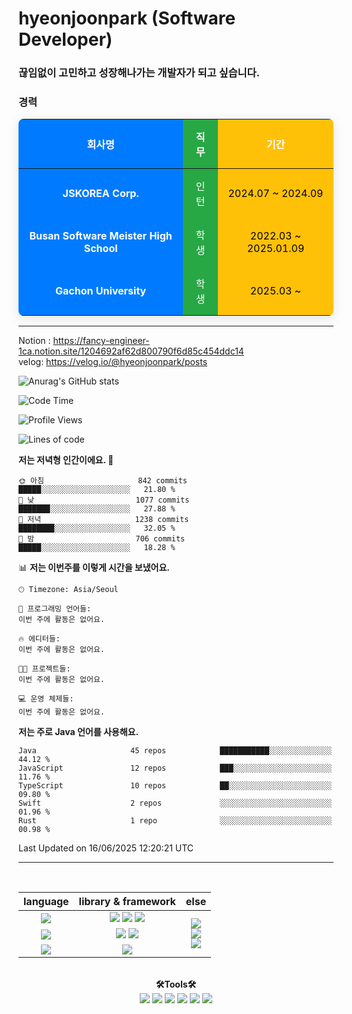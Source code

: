 # hyeonjoonpark (Software Developer)
### 끊임없이 고민하고 성장해나가는 개발자가 되고 싶습니다.

### 경력

<table style="width:100%; text-align: center; border-collapse: collapse; box-shadow: 0 4px 20px rgba(0, 0, 0, 0.1); border-radius: 8px; overflow: hidden;">
  <thead>
    <tr>
      <th style="background-color: #007bff; color: white; padding: 15px;">회사명</th>
      <th style="background-color: #28a745; color: white; padding: 15px;">직무</th>
      <th style="background-color: #ffc107; color: white; padding: 15px;">기간</th>
    </tr>
  </thead>
  <tbody>
    <tr>
      <td style="background-color: #007bff; color: white; padding: 15px;"><strong>JSKOREA Corp.</strong></td>
      <td style="background-color: #28a745; color: white; padding: 15px;">인턴</td>
      <td style="background-color: #ffc107; color: black; padding: 15px;">2024.07 ~ 2024.09</td>
    </tr>
    <tr>
      <td style="background-color: #007bff; color: white; padding: 15px;"><strong>Busan Software Meister High School</strong></td>
      <td style="background-color: #28a745; color: white; padding: 15px;">학생</td>
      <td style="background-color: #ffc107; color: black; padding: 15px;">2022.03 ~ 2025.01.09</td>
    </tr>
    <tr>
      <td style="background-color: #007bff; color: white; padding: 15px;"><strong>Gachon University</strong></td>
      <td style="background-color: #28a745; color: white; padding: 15px;">학생</td>
      <td style="background-color: #ffc107; color: black; padding: 15px;">2025.03 ~ </td>
    </tr>
  </tbody>
</table>

---


Notion : https://fancy-engineer-1ca.notion.site/1204692af62d800790f6d85c454ddc14
<br>
velog: https://velog.io/@hyeonjoonpark/posts

![Anurag's GitHub stats](https://github-readme-stats.vercel.app/api?username=hyeonjoonpark&show_icons=true&theme=dracula)

<!--START_SECTION:waka-->
![Code Time](http://img.shields.io/badge/Code%20Time-536%20hrs%2021%20mins-blue)

![Profile Views](http://img.shields.io/badge/Profile%20Views-0-blue)

![Lines of code](https://img.shields.io/badge/%EC%A0%80%EB%8A%94%20%EC%97%AC%ED%83%9C%EA%B9%8C%EC%A7%80%20-2.2%20million%20%EC%A4%84%EC%9D%98%20%EC%BD%94%EB%93%9C%EB%A5%BC%20%EC%9E%91%EC%84%B1%ED%96%88%EC%96%B4%EC%9A%94.-blue)

**저는 저녁형 인간이에요. 🦉** 

```text
🌞 아침                     842 commits         █████░░░░░░░░░░░░░░░░░░░░   21.80 % 
🌆 낮　                     1077 commits        ███████░░░░░░░░░░░░░░░░░░   27.88 % 
🌃 저녁                     1238 commits        ████████░░░░░░░░░░░░░░░░░   32.05 % 
🌙 밤　                     706 commits         █████░░░░░░░░░░░░░░░░░░░░   18.28 % 
```


📊 **저는 이번주를 이렇게 시간을 보냈어요.** 

```text
🕑︎ Timezone: Asia/Seoul

💬 프로그래밍 언어들: 
이번 주에 활동은 없어요.

🔥 에디터들: 
이번 주에 활동은 없어요.

🐱‍💻 프로젝트들: 
이번 주에 활동은 없어요.

💻 운영 체제들: 
이번 주에 활동은 없어요.
```

**저는 주로 Java 언어를 사용해요.** 

```text
Java                     45 repos            ███████████░░░░░░░░░░░░░░   44.12 % 
JavaScript               12 repos            ███░░░░░░░░░░░░░░░░░░░░░░   11.76 % 
TypeScript               10 repos            ██░░░░░░░░░░░░░░░░░░░░░░░   09.80 % 
Swift                    2 repos             ░░░░░░░░░░░░░░░░░░░░░░░░░   01.96 % 
Rust                     1 repo              ░░░░░░░░░░░░░░░░░░░░░░░░░   00.98 % 
```




 Last Updated on 16/06/2025 12:20:21 UTC
<!--END_SECTION:waka-->
---
<br>

<div align="left">
<div align="center"> 
<table style="text-align: center;">
  <thead>
    <tr>
      <th>language</th>
      <th>library & framework</th>
      <th>else</th>
    </tr>
  </thead>
  <tbody>
    <tr>
      <td><img src="https://img.shields.io/badge/Javascript-e4e94f?style=for-the-badge&logo=javascript&logoColor=white"/></td>
      <td>
        <img src="https://img.shields.io/badge/Node.js-02a100?style=for-the-badge&logo=node.js&logoColor=white"/>
        <img src="https://img.shields.io/badge/express-000000?style=for-the-badge&logo=express&logoColor=white"/>
        <img src="https://img.shields.io/badge/React-61DAFB?style=for-the-badge&logo=React&logoColor=black"/>
      </td>
      <td rowspan="4">
        <img src="https://img.shields.io/badge/MySQL-ac4534?style=for-the-badge&logo=mysql&logoColor=black"/><br>
        <img src="https://img.shields.io/badge/ORACLE-F80000?style=for-the-badge&logo=oracle&logoColor=white"/><br>
        <img src="https://img.shields.io/badge/Docker-2496ED?style=for-the-badge&logo=Docker&logoColor=white"/><br>
      </td>
    </tr>
    <tr>
      <td><img src="https://img.shields.io/badge/Java-007396?style=for-the-badge&logo=java&logoColor=white"/></td>
      <td>
        <img src="https://img.shields.io/badge/spring-6DB33F?style=for-the-badge&logo=spring&logoColor=white"/>
        <img src="https://img.shields.io/badge/JPA-90ee90?style=for-the-badge&logo=JPA&logoColor=black"/>
      </td>
    </tr>
    <tr>
      <td><img src="https://img.shields.io/badge/Dart-343939?style=for-the-badge&logo=dart&logoColor=black"/></td>
      <td><img src="https://img.shields.io/badge/Flutter-02569B?style=for-the-badge&logo=flutter&logoColor=white"/></td>
    </tr>
  </tbody>
</table>

<br>

  <div align="center">
<b>🛠Tools🛠</b>
  </div>
  <div align="center">
<img src="https://img.shields.io/badge/Visual Studio code-24acf2?style=for-the-badge&logo=visualstudiocode&logoColor=white"/>
<img src="https://img.shields.io/badge/IntelliJ-darkblue?style=for-the-badge&logo=intelliJ&logoColor=white"/>
<img src="https://img.shields.io/badge/Android Studio-24acf2?style=for-the-badge&logo=androidstudio&logoColor=white"/>
<img src="https://img.shields.io/badge/Xcode-147EFB?style=for-the-badge&logo=Xcode&logoColor=white"/>
<img src="https://img.shields.io/badge/Git-orange?style=for-the-badge&logo=Git&logoColor=white"/>
<img src="https://img.shields.io/badge/Github-black?style=for-the-badge&logo=Github&logoColor=white"/>
  </div>
  <br>

</div>


